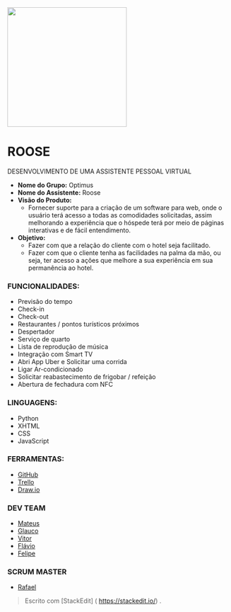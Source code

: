 <img src="https://github.com/mateuscamargo/Roose_App/blob/master/Roose.jpg" width="270px" heigth="270px" align="i">


# ROOSE

DESENVOLVIMENTO DE UMA ASSISTENTE PESSOAL VIRTUAL

- **Nome do Grupo:** Optimus 
- **Nome do Assistente:** Roose
- **Visão do Produto:** 
   - Fornecer suporte para a criação de um software para web, onde o usuário terá acesso a todas as comodidades solicitadas, assim melhorando a experiência que o hóspede terá por meio de páginas interativas e de fácil entendimento.
- **Objetivo:**
  - Fazer com que a relação do cliente com o
hotel seja facilitado. 
  - Fazer com que o cliente tenha as facilidades
na palma da mão, ou seja, ter acesso a ações
que melhore a sua experiência em sua permanência ao hotel.

 ### FUNCIONALIDADES:
 - Previsão do tempo
 - Check-in
 - Check-out
 - Restaurantes / pontos turísticos próximos
 - Despertador
 - Serviço de quarto
 - Lista de reprodução de música
 - Integração com Smart TV
 - Abri App Uber e Solicitar uma corrida
 - Ligar Ar-condicionado
 - Solicitar reabastecimento de frigobar / refeição
 - Abertura de fechadura com NFC
 
### LINGUAGENS:
- Python
- XHTML
- CSS
- JavaScript

### FERRAMENTAS:
- [GitHub](https://github.com/mateuscamargo/Roose_App)
- [Trello](https://trello.com/b/oUfxIrLz/app-roose)
- [Draw.io](https://draw.io)

### DEV TEAM
- [Mateus](https://github.com/mateuscamargo)
- [Glauco](https://github.com/glaucofidelix)
- [Vitor](https://github.com/assenvitor)
- [Flávio](https://github.com/twofap2)
- [Felipe](https://github.com/FelipeNunis)
 
### SCRUM MASTER

- [Rafael](github.com/RafaelRCLima)






> Escrito com [StackEdit] ( https://stackedit.io/) .
<!--stackedit_data:
eyJoaXN0b3J5IjpbMTc3NTQwNzE1MSwzNzc4NTg5NzAsMTI0Mz
A4MjE4OSwtMjczNDA2MDM5LDYwMzAzMzIzNCwxMjY2MTMwMzk0
LDQxMzA1MTY3OSwyMDcxNjA3NDQ5LDEyMjcxNDEyODYsLTQ5OD
c3Mzk4OSwxMjMyMTgzNjAxXX0=
-->

